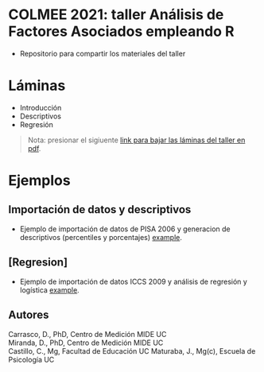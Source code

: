 # COLMEE 2021: taller **Análisis de Factores Asociados empleando R**

-   Repositorio para compartir los materiales del taller

# Láminas

-   Introducción
-   Descriptivos
-   Regresión

> Nota: presionar el sigiuente [link para bajar las láminas del taller en pdf](https://www.dropbox.com/sh/mco9ry9n0x8spjw/AAAtYft1OD4tJgP8JSO4WoTga?dl=1).

# Ejemplos

## Importación de datos y descriptivos

-   Ejemplo de importación de datos de PISA 2006 y generacion de descriptivos (percentiles y porcentajes)
    [example](https://github.com/dacarras/colmee_2021_lsa/blob/main/pisa_2006_descriptives_examples.md).

## [Regresion]

-   Ejemplo de importación de datos ICCS 2009 y análisis de regresión y logística
    [example](https://github.com/dacarras/colmee_2021_lsa/blob/main/iccs_2016_regression_examples.md).


## Autores

Carrasco, D., PhD, Centro de Medición MIDE UC  
Miranda, D., PhD, Centro de Medición MIDE UC  
Castillo, C., Mg, Facultad de Educación UC
Maturaba, J., Mg(c), Escuela de Psicología UC

